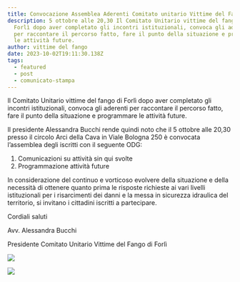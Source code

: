 ```yaml
---
title: Convocazione Assemblea Aderenti Comitato unitario Vittime del Fango
description: 5 ottobre alle 20,30 Il Comitato Unitario vittime del fango di
  Forlì dopo aver completato gli incontri istituzionali, convoca gli aderenti
  per raccontare il percorso fatto, fare il punto della situazione e programmare
  le attività future.
author: vittime del fango
date: 2023-10-02T19:11:30.138Z
tags:
  - featured
  - post
  - comunicato-stampa
---
```

Il Comitato Unitario vittime del fango di Forlì dopo aver completato gli incontri istituzionali, convoca gli aderenti per raccontare il percorso fatto, fare il punto della situazione e programmare le attività future.

Il presidente Alessandra Bucchi rende quindi noto che il 5 ottobre alle 20,30 presso il circolo Arci della Cava in Viale Bologna 250 è convocata l’assemblea degli iscritti con il seguente ODG:

1. Comunicazioni su attività sin qui svolte
2. Programmazione attività future

In considerazione del continuo e vorticoso evolvere della situazione e della necessità di ottenere quanto prima le risposte richieste ai vari livelli istituzionali per i risarcimenti dei danni e la messa in sicurezza idraulica del territorio, si invitano i cittadini iscritti a partecipare.

Cordiali saluti

Avv. Alessandra Bucchi

Presidente Comitato Unitario Vittime del Fango di Forlì



![](/static/img/ricostruzione-equa-partecipata-trasparente.jpeg)

![](/static/img/c5e227df-bd1b-45d3-9e65-2d70531291bc.jpg)
